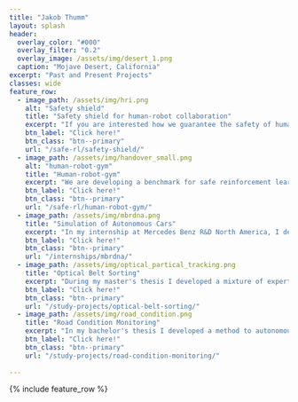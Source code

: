 ```yaml
---
title: "Jakob Thumm"
layout: splash
header:
  overlay_color: "#000"
  overlay_filter: "0.2"
  overlay_image: /assets/img/desert_1.png
  caption: "Mojave Desert, California"
excerpt: "Past and Present Projects"
classes: wide
feature_row:
  - image_path: /assets/img/hri.png
    alt: "Safety shield"
    title: "Safety shield for human-robot collaboration"
    excerpt: "If you are interested how we guarantee the safety of humans working together with robots:"
    btn_label: "Click here!"
    btn_class: "btn--primary"
    url: "/safe-rl/safety-shield/"
  - image_path: /assets/img/handover_small.png
    alt: "human-robot-gym"
    title: "Human-robot-gym"
    excerpt: "We are developing a benchmark for safe reinforcement learning in human-robot collaboration, for more details:"
    btn_label: "Click here!"
    btn_class: "btn--primary"
    url: "/safe-rl/human-robot-gym/"
  - image_path: /assets/img/mbrdna.png
    title: "Simulation of Autonomous Cars"
    excerpt: "In my internship at Mercedes Benz R&D North America, I developed a map converter to boost the performance of the simulation environment. Here are a few impressions:"
    btn_label: "Click here!"
    btn_class: "btn--primary"
    url: "/internships/mbrdna/"
  - image_path: /assets/img/optical_partical_tracking.png
    title: "Optical Belt Sorting"
    excerpt: "During my master's thesis I developed a mixture of experts of neural networks and Kalman filters to improve the accuracy of optical belt sorters. Check out the work here:"
    btn_label: "Click here!"
    btn_class: "btn--primary"
    url: "/study-projects/optical-belt-sorting/"
  - image_path: /assets/img/road_condition.png
    title: "Road Condition Monitoring"
    excerpt: "In my bachelor's thesis I developed a method to autonomously detect road damage with a fleet of different vehicles. See all publications that resulted from that work here:"
    btn_label: "Click here!"
    btn_class: "btn--primary"
    url: "/study-projects/road-condition-monitoring/"
    
---
```


{% include feature_row %}